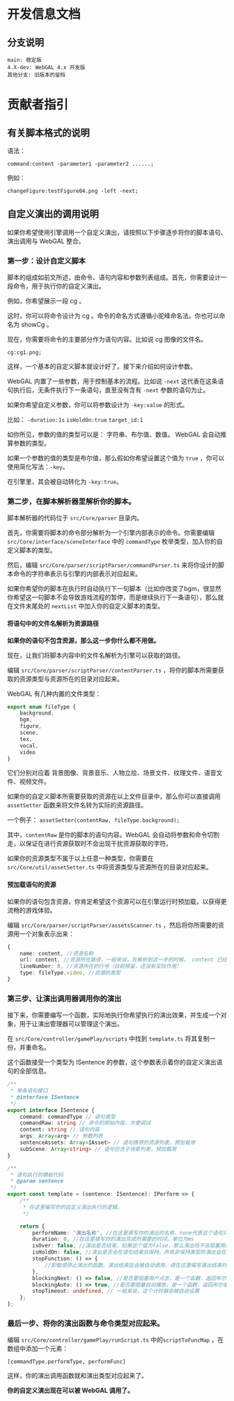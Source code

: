 # 开发信息文档

## 分支说明

```
main: 稳定版
4.X-dev: WebGAL 4.x 开发版
其他分支: 旧版本的留档
```

# 贡献者指引

## 有关脚本格式的说明

语法：

`command:content -parameter1 -parameter2 ......;`

例如：

`changeFigure:testFigure04.png -left -next;`

## 自定义演出的调用说明


如果你希望使用引擎调用一个自定义演出，请按照以下步骤逐步将你的脚本语句、演出调用与 WebGAL 整合。

### 第一步：设计自定义脚本

脚本的组成如前文所述，由命令、语句内容和参数列表组成。首先，你需要设计一段命令，用于执行你的自定义演出。

例如，你希望展示一段 cg 。

这时，你可以将命令设计为 cg 。命令的命名方式遵循小驼峰命名法。你也可以命名为 showCg 。

现在，你需要将命令的主要部分作为语句内容。比如说 cg 图像的文件名。

`cg:cg1.png;`

这样，一个基本的自定义脚本就设计好了。接下来介绍如何设计参数。

WebGAL 内置了一些参数，用于控制基本的流程。比如说 `-next` 这代表在这条语句执行后，无条件执行下一条语句，直至没有含有 `-next` 参数的语句为止。

如果你希望自定义参数，你可以将参数设计为 `-key:value` 的形式。

比如： `-duration:1s` `isHoldOn:true` `target_id:1`

如你所见，参数的值的类型可以是： 字符串、布尔值、数值。 WebGAL 会自动推算参数的类型。

如果一个参数的值的类型是布尔值，那么假如你希望设置这个值为 `true` ，你可以使用简化写法：`-key`。

在引擎里，其会被自动转化为 `-key:true`。

### 第二步，在脚本解析器里解析你的脚本。

脚本解析器的代码位于 `src/Core/parser` 目录内。

首先，你需要将脚本的命令部分解析为一个引擎内部表示的命令。你需要编辑 `src/Core/interface/sceneInterface` 中的 `commandType` 枚举类型，加入你的自定义脚本的类型。

然后，编辑 `src/Core/parser/scriptParser/commandParser.ts` 来将你设计的脚本命令的字符串表示与引擎的内部表示对应起来。

如果你希望你的脚本在执行时自动执行下一句脚本（比如你改变了bgm，很显然你希望这一句脚本不会导致游戏流程的暂停，而是继续执行下一条语句），那么就在文件末尾处的 `nextList` 中加入你的自定义脚本的类型。

#### 将语句中的文件名解析为资源路径

**如果你的语句不包含资源，那么这一步你什么都不用做。**

现在，让我们将脚本内容中的文件名解析为引擎可以获取的路径。

编辑 `src/Core/parser/scriptParser/contentParser.ts` ，将你的脚本所需要获取的资源类型与资源所在的目录对应起来。

WebGAL 有几种内置的文件类型：

```typescript
export enum fileType {
    background,
    bgm,
    figure,
    scene,
    tex,
    vocal,
    video
}
```

它们分别对应着 背景图像、背景音乐、人物立绘、场景文件、纹理文件、语音文件、视频文件。

如果你的自定义脚本所需要获取的资源在以上文件目录中，那么你可以直接调用 `assetSetter` 函数来将文件名转为实际的资源路径。

一个例子： `assetSetter(contentRaw, fileType.background);`

其中，`contentRaw` 是你的脚本的语句内容。WebGAL 会自动将参数和命令切割走，以保证在进行资源获取时不会出现干扰资源获取的字符。

如果你的资源类型不属于以上任意一种类型，你需要在 `src/Core/util/assetSetter.ts` 中将资源类型与资源所在的目录对应起来。

#### 预加载语句的资源

如果你的语句包含资源，你肯定希望这个资源可以在引擎运行时预加载，以获得更流畅的游戏体验。

编辑 `src/Core/parser/scriptParser/assetsScanner.ts` ，然后将你所需要的资源用一个对象表示出来：

```typescript
{
    name: content, //资源名称
    url: content, //资源所在路径，一般来说，在解析到这一步的时候， content 已经被转化为路径。
    lineNumber: 0, //资源所在的行号（目前预留，还没有实际作用）
    type: fileType.video, //资源的类型
}
```

### 第三步、让演出调用器调用你的演出

接下来，你需要编写一个函数，实际地执行你希望执行的演出效果，并生成一个对象，用于让演出管理器可以管理这个演出。

在 `src/Core/controller/gamePlay/scripts` 中找到 `template.ts` 将其复制一份，并重命名。

这个函数接受一个类型为 ISentence 的参数，这个参数表示着你的自定义演出语句的全部信息。

```typescript
/**
 * 单条语句接口
 * @interface ISentence
 */
export interface ISentence {
    command: commandType // 语句类型
    commandRaw: string // 命令的原始内容，方便调试
    content: string // 语句内容
    args: Array<arg> // 参数列表
    sentenceAssets: Array<IAsset> // 语句携带的资源列表，预加载用
    subScene: Array<string> // 语句包含子场景列表，预加载用
}
```

```typescript
/**
 * 语句执行的模板代码
 * @param sentence
 */
export const template = (sentence: ISentence): IPerform => {
    /**
     * 在这里编写你的自定义演出执行的逻辑。
     */

    return {
        performName: '演出名称', //在这里填写你的演出的名称，none代表这个语句只改变状态，不发生任何演出。
        duration: 0, //在这里填写你的演出完成所需要的时间，单位为ms
        isOver: false, //演出是否结束，如果这个值为false，那么演出将不会阻塞用户点击和自动播放
        isHoldOn: false, //演出是否会在语句结束后保持。所有非保持类型的演出会在当前的对话结束后被自动清除
        stopFunction: () => {
            //卸载或停止演出的函数。演出结束后会被自动调用，请在这里编写演出结束时卸载演出的逻辑。
        }, 
        blockingNext: () => false, //是否要阻塞用户点击，是一个函数，返回布尔值，代表要不要阻塞
        blockingAuto: () => true, //是否要阻塞自动播放，是一个函数，返回布尔值，代表要不要阻塞
        stopTimeout: undefined, // 一般来说，这个计时器会被自动设置
    };
};

```

### 最后一步、将你的演出函数与命令类型对应起来。

编辑 `src/Core/controller/gamePlay/runScript.ts` 中的`scriptToFuncMap` ，在数组中添加一个元素：

`[commandType.performType, performFunc]`

这样，你的演出调用函数就和演出类型对应起来了。

**你的自定义演出现在可以被 WebGAL 调用了。**